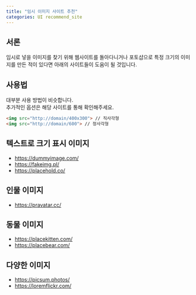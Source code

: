 ```yaml
---
title: "임시 이미지 사이트 추천"
categories: UI recommend_site
---
```


## 서론
임시로 넣을 이미지를 찾기 위해 웹사이트를 돌아다니거나 포토샵으로 특정 크기의 이미지를 만든 적이 있다면 아래의 사이트들이 도움이 될 것입니다.

## 사용법
대부분 사용 방법이 비슷합니다.  
추가적인 옵션은 해당 사이트를 통해 확인해주세요.
```html
<img src="http://domain/400x300"> // 직사각형
<img src="http://domain/600"> // 정사각형
```

## 텍스트로 크기 표시 이미지
- https://dummyimage.com/
- https://fakeimg.pl/
- https://placehold.co/

## 인물 이미지
- https://pravatar.cc/


## 동물 이미지
- https://placekitten.com/
- https://placebear.com/

## 다양한 이미지
- https://picsum.photos/
- https://loremflickr.com/
